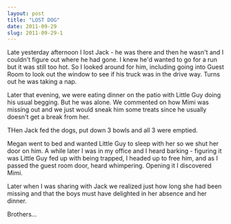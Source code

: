 ```yaml
---
layout: post
title: "LOST DOG"
date: 2011-09-29
slug: 2011-09-29-1
---
```


Late yesterday afternoon I lost Jack - he was there and then he wasn&apos;t and I couldn&apos;t figure out where he had gone.  I knew he&apos;d wanted to go for a run but it was still too hot.  So I looked around for him, including going into Guest Room to look out the window to see if his truck was in the drive way.  Turns out he was taking a nap.  

Later that evening, we were eating dinner on the patio with Little Guy doing his usual begging.  But he was alone.  We commented on how Mimi was missing out and we just would sneak him some treats since he usually doesn&apos;t get a break from her.

THen Jack fed the dogs, put down 3 bowls and all 3 were emptied. 

Megan went to bed and wanted Little Guy to sleep with her so we shut her door on him.   A while later I was in my office and I heard barking - figuring it was Little Guy fed up with being trapped, I headed up to free him, and as I passed the guest room door, heard whimpering.  Opening it I discovered Mimi.  

Later when I was sharing with Jack we realized just how long she had been missing and that the boys must have delighted in her absence and her dinner.

Brothers...<br />
